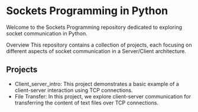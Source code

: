 # Sockets Programming in Python
Welcome to the Sockets Programming repository dedicated to exploring socket communication in Python.

Overview
This repository contains a collection of projects, each focusing on different aspects of socket communication in a Server/Client architecture.

## Projects
* Client_server_intro:
This project demonstrates a basic example of a client-server interaction using TCP connections.
* File Transfer:
In this project, we explore client-server communication for transferring the content of text files over TCP connections.

